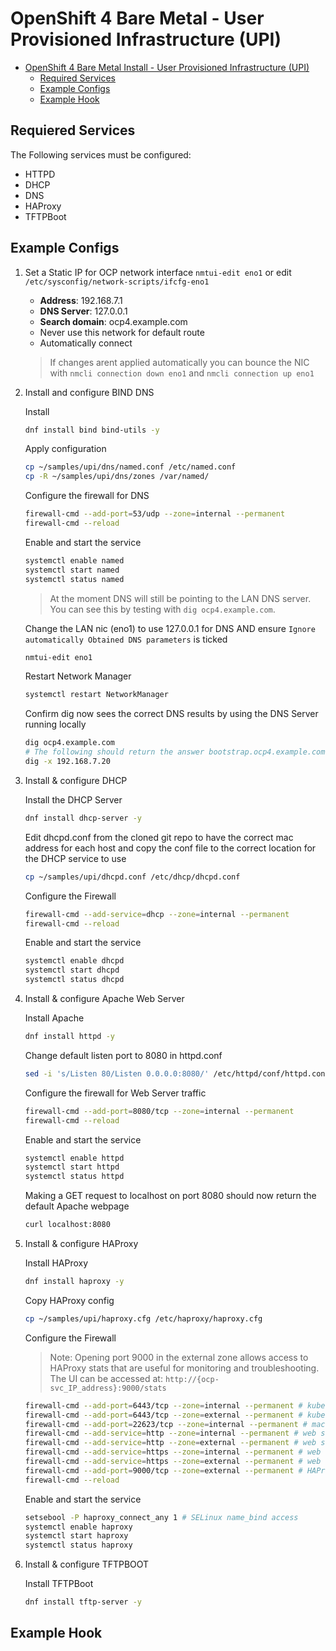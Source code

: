 
# OpenShift 4 Bare Metal - User Provisioned Infrastructure (UPI)

- [OpenShift 4 Bare Metal Install - User Provisioned Infrastructure (UPI)](#openshift-4-bare-metal-install---user-provisioned-infrastructure-upi)
  - [Required Services](#required-services)
  - [Example Configs](#example-configs)
  - [Example Hook](#example-hook)

## Requiered Services

The Following services must be configured:

- HTTPD
- DHCP
- DNS
- HAProxy
- TFTPBoot

## Example Configs


1. Set a Static IP for OCP network interface `nmtui-edit eno1` or edit `/etc/sysconfig/network-scripts/ifcfg-eno1`

   - **Address**: 192.168.7.1
   - **DNS Server**: 127.0.0.1
   - **Search domain**: ocp4.example.com
   - Never use this network for default route
   - Automatically connect

   > If changes arent applied automatically you can bounce the NIC with `nmcli connection down eno1` and `nmcli connection up eno1`

1. Install and configure BIND DNS

   Install

   ```bash
   dnf install bind bind-utils -y
   ```

   Apply configuration

   ```bash
   cp ~/samples/upi/dns/named.conf /etc/named.conf
   cp -R ~/samples/upi/dns/zones /var/named/
   ```

   Configure the firewall for DNS

   ```bash
   firewall-cmd --add-port=53/udp --zone=internal --permanent
   firewall-cmd --reload
   ```

   Enable and start the service

   ```bash
   systemctl enable named
   systemctl start named
   systemctl status named
   ```

   > At the moment DNS will still be pointing to the LAN DNS server. You can see this by testing with `dig ocp4.example.com`.

   Change the LAN nic (eno1) to use 127.0.0.1 for DNS AND ensure `Ignore automatically Obtained DNS parameters` is ticked

   ```bash
   nmtui-edit eno1
   ```

   Restart Network Manager

   ```bash
   systemctl restart NetworkManager
   ```

   Confirm dig now sees the correct DNS results by using the DNS Server running locally

   ```bash
   dig ocp4.example.com
   # The following should return the answer bootstrap.ocp4.example.com from the local server
   dig -x 192.168.7.20
   ```

1. Install & configure DHCP

   Install the DHCP Server

   ```bash
   dnf install dhcp-server -y
   ```

   Edit dhcpd.conf from the cloned git repo to have the correct mac address for each host and copy the conf file to the correct location for the DHCP service to use

   ```bash
   cp ~/samples/upi/dhcpd.conf /etc/dhcp/dhcpd.conf
   ```

   Configure the Firewall

   ```bash
   firewall-cmd --add-service=dhcp --zone=internal --permanent
   firewall-cmd --reload
   ```

   Enable and start the service

   ```bash
   systemctl enable dhcpd
   systemctl start dhcpd
   systemctl status dhcpd

1. Install & configure Apache Web Server

   Install Apache

   ```bash
   dnf install httpd -y
   ```

   Change default listen port to 8080 in httpd.conf

   ```bash
   sed -i 's/Listen 80/Listen 0.0.0.0:8080/' /etc/httpd/conf/httpd.conf
   ```

   Configure the firewall for Web Server traffic

   ```bash
   firewall-cmd --add-port=8080/tcp --zone=internal --permanent
   firewall-cmd --reload
   ```

   Enable and start the service

   ```bash
   systemctl enable httpd
   systemctl start httpd
   systemctl status httpd
   ```

   Making a GET request to localhost on port 8080 should now return the default Apache webpage

   ```bash
   curl localhost:8080
   ```

1. Install & configure HAProxy

   Install HAProxy

   ```bash
   dnf install haproxy -y
   ```

   Copy HAProxy config

   ```bash
   cp ~/samples/upi/haproxy.cfg /etc/haproxy/haproxy.cfg
   ```

   Configure the Firewall

   > Note: Opening port 9000 in the external zone allows access to HAProxy stats that are useful for monitoring and troubleshooting. The UI can be accessed at: `http://{ocp-svc_IP_address}:9000/stats`

   ```bash
   firewall-cmd --add-port=6443/tcp --zone=internal --permanent # kube-api-server on control plane nodes
   firewall-cmd --add-port=6443/tcp --zone=external --permanent # kube-api-server on control plane nodes
   firewall-cmd --add-port=22623/tcp --zone=internal --permanent # machine-config server
   firewall-cmd --add-service=http --zone=internal --permanent # web services hosted on worker nodes
   firewall-cmd --add-service=http --zone=external --permanent # web services hosted on worker nodes
   firewall-cmd --add-service=https --zone=internal --permanent # web services hosted on worker nodes
   firewall-cmd --add-service=https --zone=external --permanent # web services hosted on worker nodes
   firewall-cmd --add-port=9000/tcp --zone=external --permanent # HAProxy Stats
   firewall-cmd --reload
   ```

   Enable and start the service

   ```bash
   setsebool -P haproxy_connect_any 1 # SELinux name_bind access
   systemctl enable haproxy
   systemctl start haproxy
   systemctl status haproxy

1. Install & configure TFTPBOOT

   Install TFTPBoot


   ```bash
   dnf install tftp-server -y
   ```

## Example Hook
